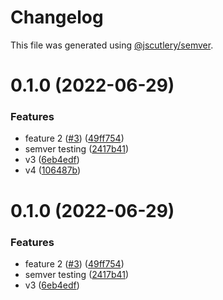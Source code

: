 # Changelog

This file was generated using [@jscutlery/semver](https://github.com/jscutlery/semver).

# 0.1.0 (2022-06-29)


### Features

* feature 2 ([#3](https://github.com/jericopingul/nx-semver/issues/3)) ([49ff754](https://github.com/jericopingul/nx-semver/commit/49ff754d31da776c05088f65d87467461cf4aebf))
* semver testing ([2417b41](https://github.com/jericopingul/nx-semver/commit/2417b41d6a8d3d4c57fca75dcb86e68e9bb454bf))
* v3 ([6eb4edf](https://github.com/jericopingul/nx-semver/commit/6eb4edf7a2c92749bb205187f8f5023bdf7d3946))
* v4 ([106487b](https://github.com/jericopingul/nx-semver/commit/106487b0af8ac51f18c3852acaf1fd12c1e37425))



# 0.1.0 (2022-06-29)


### Features

* feature 2 ([#3](https://github.com/jericopingul/nx-semver/issues/3)) ([49ff754](https://github.com/jericopingul/nx-semver/commit/49ff754d31da776c05088f65d87467461cf4aebf))
* semver testing ([2417b41](https://github.com/jericopingul/nx-semver/commit/2417b41d6a8d3d4c57fca75dcb86e68e9bb454bf))
* v3 ([6eb4edf](https://github.com/jericopingul/nx-semver/commit/6eb4edf7a2c92749bb205187f8f5023bdf7d3946))
